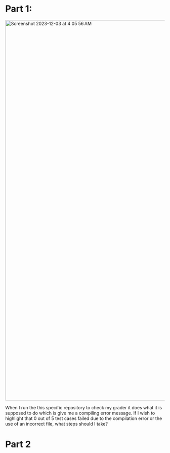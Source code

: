# Part 1:

<img width="1198" alt="Screenshot 2023-12-03 at 4 05 56 AM" src="https://github.com/VincentHuynh1016/Lab-Report-5/assets/114731503/6baffeb7-5cfe-4d82-9b62-818dcd9079b5">


When I run the this specific repository to check my grader it does what it is supposed to do which is give me a compiling error message. If I wish to highlight that 0 out of 5 test cases failed due to the compilation error or the use of an incorrect file, what steps should I take?


# Part 2
